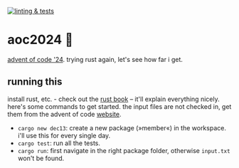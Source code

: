 [![linting & tests](https://github.com/srecnig/aoc24/actions/workflows/rust.yml/badge.svg)](https://github.com/srecnig/aoc24/actions/workflows/rust.yml)

# aoc2024 🎄

[advent of code '24](https://adventofcode.com/). trying rust again, let's see how far i get.

## running this

install rust, etc. - check out the [rust book](https://doc.rust-lang.org/stable/book/) – it'll explain everything nicely. here's some commands to get started. the input files are not checked in, get them from the advent of code [website](https://adventofcode.com/).

- `cargo new dec13`: create a new package (»member«) in the workspace. i'll use this for every single day.
- `cargo test`: run all the tests.
- `cargo run`: first navigate in the right package folder, otherwise `input.txt` won't be found.
